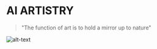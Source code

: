 # AI ARTISTRY


> "The function of art is to hold a mirror up to nature"


![alt-text](https://github.com/Aya-Jafar/AI-ARTISTRY/blob/main/react--app.png)
